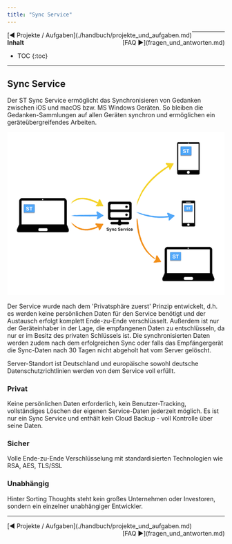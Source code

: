 ```yaml
---
title: "Sync Service"
---
```


<div class="pageNavigation">
<div style="float:left;">
   [◀️ Projekte / Aufgaben](./handbuch/projekte_und_aufgaben.md)
</div>
<div style="float:right;">
  [FAQ ▶️](fragen_und_antworten.md)
</div>
</div>

---------------
__Inhalt__
* TOC
{:toc}
---------------

## Sync Service

Der ST Sync Service ermöglicht das Synchronisieren von Gedanken zwischen iOS und macOS bzw. MS Windows Geräten. So bleiben die Gedanken-Sammlungen auf allen Geräten synchron und ermöglichen ein geräteübergreifendes Arbeiten.

![ST Sync Service](./assets/images/ST-SyncService.png)

Der Service wurde nach dem 'Privatsphäre zuerst' Prinzip entwickelt, d.h. es werden keine persönlichen Daten für den Service benötigt und der Austausch erfolgt komplett Ende-zu-Ende verschlüsselt. Außerdem ist nur der Geräteinhaber in der Lage, die empfangenen Daten zu entschlüsseln, da nur er im Besitz des privaten Schlüssels ist. Die synchronisierten Daten werden zudem nach dem erfolgreichen Sync oder falls das Empfängergerät die Sync-Daten nach 30 Tagen nicht abgeholt hat vom Server gelöscht.

Server-Standort ist Deutschland und europäische sowohl deutsche Datenschutzrichtlinien werden von dem Service voll erfüllt.

### Privat

Keine persönlichen Daten erforderlich, kein Benutzer-Tracking, vollständiges Löschen der eigenen Service-Daten jederzeit möglich. Es ist nur ein Sync Service und enthält kein Cloud Backup - voll Kontrolle über seine Daten.

### Sicher

Volle Ende-zu-Ende Verschlüsselung mit standardisierten Technologien wie RSA, AES, TLS/SSL

### Unabhängig

Hinter Sorting Thoughts steht kein großes Unternehmen oder Investoren, sondern ein einzelner unabhängiger Entwickler.

---------------

<div class="pageNavigation">
<div style="float:left;">
   [◀️ Projekte / Aufgaben](./handbuch/projekte_und_aufgaben.md)
</div>
<div style="float:right;">
  [FAQ ▶️](fragen_und_antworten.md)
</div>
</div>
